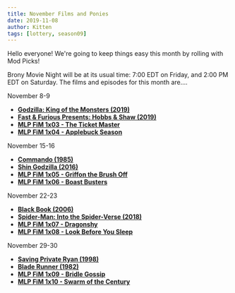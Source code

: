 ```yaml
---
title: November Films and Ponies
date: 2019-11-08
author: Kitten
tags: [lottery, season09]
---
```


Hello everyone!  We're going to keep things easy this month by rolling with Mod Picks!

Brony Movie Night will be at its usual time: 7:00 EDT on Friday, and 2:00 PM EDT on Saturday.  The films and episodes for this month are....

November 8-9
-	**[Godzilla: King of the Monsters (2019)][m1]**
-	**[Fast & Furious Presents: Hobbs & Shaw (2019)][m2]**
-	**[MLP FiM 1x03 - The Ticket Master][p1]**
-	**[MLP FiM 1x04 - Applebuck Season][p2]**

November 15-16
-	**[Commando (1985)][m3]**
-	**[Shin Godzilla (2016)][m4]**
-	**[MLP FiM 1x05 - Griffon the Brush Off][p3]**
-	**[MLP FiM 1x06 - Boast Busters][p4]**

November 22-23
-	**[Black Book (2006)][m5]**
-	**[Spider-Man: Into the Spider-Verse (2018)][m6]**
-	**[MLP FiM 1x07 - Dragonshy][p5]**
-	**[MLP FiM 1x08 - Look Before You Sleep][p6]** 

November 29-30
-	**[Saving Private Ryan (1998)][m7]**
-	**[Blade Runner (1982)][m8]**
-	**[MLP FiM 1x09 - Bridle Gossip][p7]**
-	**[MLP FiM 1x10 - Swarm of the Century][p8]** 


[m1]: https://www.imdb.com/title/tt3741700/
[m2]: https://www.imdb.com/title/tt6806448/
[m3]: https://www.imdb.com/title/tt0088944/
[m4]: https://www.imdb.com/title/tt4262980/
[m5]: https://www.imdb.com/title/tt0389557/
[m6]: https://www.imdb.com/title/tt4633694/
[m7]: https://www.imdb.com/title/tt0120815/
[m8]: https://www.imdb.com/title/tt0083658/
[p1]: https://www.imdb.com/title/tt1758315/
[p2]: https://www.imdb.com/title/tt1758313/
[p3]: https://www.imdb.com/title/tt1761714/
[p4]: https://www.imdb.com/title/tt1768145/
[p5]: https://www.imdb.com/title/tt1832714/
[p6]: https://www.imdb.com/title/tt1832716/
[p7]: https://www.imdb.com/title/tt1832712/
[p8]: https://www.imdb.com/title/tt1832717/
